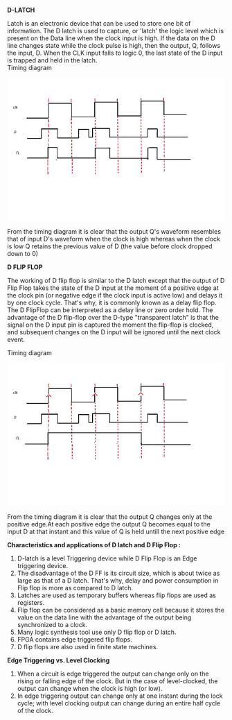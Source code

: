 **D-LATCH**

Latch is an electronic device that can be used to store one bit of information. The D latch is used to capture, or 'latch' the logic level which is present on the Data line when the clock input is high. If the data on the D line changes state while the clock pulse is high, then the output, Q, follows the input, D. When the CLK input falls to logic 0, the last state of the D input is trapped and held in the latch.  
Timing diagram

<img src="images/d_latch_td.jpg">  

From the timing diagram it is clear that the output Q's waveform resembles that of input D's waveform when the clock is high whereas when the clock is low Q retains the previous value of D (the value before clock dropped down to 0)  

**D FLIP FLOP**

The working of D flip flop is similar to the D latch except that the output of D Flip Flop takes the state of the D input at the moment of a positive edge at the clock pin (or negative edge if the clock input is active low) and delays it by one clock cycle. That's why, it is commonly known as a delay flip flop. The D FlipFlop can be interpreted as a delay line or zero order hold. The advantage of the D flip-flop over the D-type "transparent latch" is that the signal on the D input pin is captured the moment the flip-flop is clocked, and subsequent changes on the D input will be ignored until the next clock event.  

Timing diagram

<img src="images/d_ff_td.jpg">

From the timing diagram it is clear that the output Q changes only at the positive edge.At each positive edge the output Q becomes equal to the input D at that instant and this value of Q is held untill the next positive edge

**Characteristics and applications of D latch and D Flip Flop :**

1. D-latch is a level Triggering device while D Flip Flop is an Edge triggering device.  
2. The disadvantage of the D FF is its circuit size, which is about twice as large as that of a D latch. That's why, delay and power consumption in Flip flop is more as compared to D latch.  
3. Latches are used as temporary buffers whereas flip flops are used as registers.    
4. Flip flop can be considered as a basic memory cell because it stores the value on the data line with the advantage of the output being synchronized to a clock.  
5. Many logic synthesis tool use only D flip flop or D latch.  
6. FPGA contains edge triggered flip flops.  
7. D flip flops are also used in finite state machines.  


**Edge Triggering vs. Level Clocking**

1. When a circuit is edge triggered the output can change only on the rising or falling edge of the clock. But in the case of level-clocked, the output can change when the clock is high (or low).  
2. In edge triggering output can change only at one instant during the lock cycle; with level clocking output can change during an entire half cycle of the clock.  




